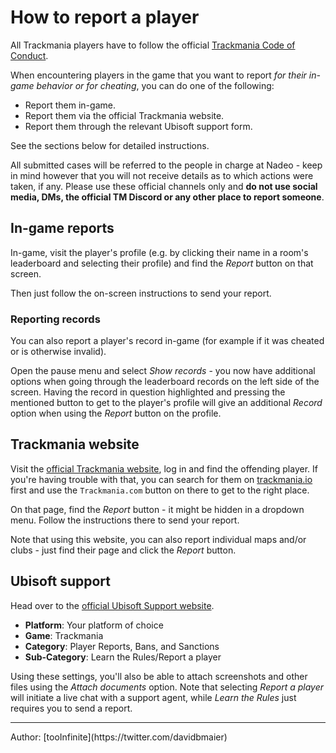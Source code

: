 # How to report a player

All Trackmania players have to follow the official [Trackmania Code of Conduct](https://discussions.ubisoft.com/topic/129161/trackmania-code-of-conduct).

When encountering players in the game that you want to report *for their in-game behavior or for cheating*, you can do one of the following:

- Report them in-game.
- Report them via the official Trackmania website.
- Report them through the relevant Ubisoft support form.

See the sections below for detailed instructions.

All submitted cases will be referred to the people in charge at Nadeo - keep in mind however that you will not receive details as to which actions were taken, if any.
Please use these official channels only and **do not use social media, DMs, the official TM Discord or any other place to report someone**.

## In-game reports

In-game, visit the player's profile (e.g. by clicking their name in a room's leaderboard and selecting their profile) and find the *Report* button on that screen.

Then just follow the on-screen instructions to send your report.

### Reporting records

You can also report a player's record in-game (for example if it was cheated or is otherwise invalid).

Open the pause menu and select *Show records* - you now have additional options when going through the leaderboard records on the left side of the screen. Having the record in question highlighted and pressing the mentioned button to get to the player's profile will give an additional *Record* option when using the *Report* button on the profile.

## Trackmania website

Visit the [official Trackmania website](https://www.trackmania.com), log in and find the offending player.
If you're having trouble with that, you can search for them on [trackmania.io](https://trackmania.io) first and use the `Trackmania.com` button on there to get to the right place.

On that page, find the *Report* button - it might be hidden in a dropdown menu. Follow the instructions there to send your report.

Note that using this website, you can also report individual maps and/or clubs - just find their page and click the *Report* button.

## Ubisoft support

Head over to the [official Ubisoft Support website](https://www.ubisoft.com/en-gb/help/contact).

- **Platform**: Your platform of choice
- **Game**: Trackmania
- **Category**: Player Reports, Bans, and Sanctions
- **Sub-Category**: Learn the Rules/Report a player

Using these settings, you'll also be able to attach screenshots and other files using the *Attach documents* option.
Note that selecting *Report a player* will initiate a live chat with a support agent, while *Learn the Rules* just requires you to send a report.

<hr>
Author: [tooInfinite](https://twitter.com/davidbmaier)
